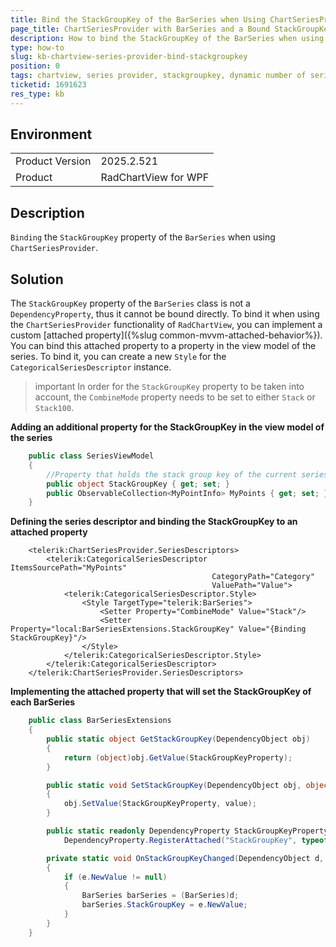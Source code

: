 ```yaml
---
title: Bind the StackGroupKey of the BarSeries when Using ChartSeriesProvider
page_title: ChartSeriesProvider with BarSeries and a Bound StackGroupKey
description: How to bind the StackGroupKey of the BarSeries when using ChartSeriesProvider.
type: how-to
slug: kb-chartview-series-provider-bind-stackgroupkey
position: 0
tags: chartview, series provider, stackgroupkey, dynamic number of series
ticketid: 1691623
res_type: kb
---
```


## Environment
<table>
	<tr>
		<td>Product Version</td>
		<td>2025.2.521</td>
	</tr>
	<tr>
		<td>Product</td>
		<td>RadChartView for WPF</td>
	</tr>
</table>

## Description

`Binding` the `StackGroupKey` property of the `BarSeries` when using `ChartSeriesProvider`.

## Solution

The `StackGroupKey` property of the `BarSeries` class is not a `DependencyProperty`, thus it cannot be bound directly. To bind it when using the `ChartSeriesProvider` functionality of `RadChartView`, you can implement a custom [attached property]({%slug common-mvvm-attached-behavior%}). You can bind this attached property to a property in the view model of the series. To bind it, you can create a new `Style` for the `CategoricalSeriesDescriptor` instance.

>important In order for the `StackGroupKey` property to be taken into account, the `CombineMode` property needs to be set to either `Stack` or `Stack100`.

__Adding an additional property for the StackGroupKey in the view model of the series__
```C#
    public class SeriesViewModel
    {
        //Property that holds the stack group key of the current series
        public object StackGroupKey { get; set; }
        public ObservableCollection<MyPointInfo> MyPoints { get; set; }
    }
```

__Defining the series descriptor and binding the StackGroupKey to an attached property__
```XAML
    <telerik:ChartSeriesProvider.SeriesDescriptors>
        <telerik:CategoricalSeriesDescriptor ItemsSourcePath="MyPoints" 
                                             CategoryPath="Category"
                                             ValuePath="Value">
            <telerik:CategoricalSeriesDescriptor.Style>
                <Style TargetType="telerik:BarSeries">
                    <Setter Property="CombineMode" Value="Stack"/>
                    <Setter Property="local:BarSeriesExtensions.StackGroupKey" Value="{Binding StackGroupKey}"/>
                </Style>
            </telerik:CategoricalSeriesDescriptor.Style>
        </telerik:CategoricalSeriesDescriptor>
    </telerik:ChartSeriesProvider.SeriesDescriptors>
```

__Implementing the attached property that will set the StackGroupKey of each BarSeries__
```C#
    public class BarSeriesExtensions
    {
        public static object GetStackGroupKey(DependencyObject obj)
        {
            return (object)obj.GetValue(StackGroupKeyProperty);
        }

        public static void SetStackGroupKey(DependencyObject obj, object value)
        {
            obj.SetValue(StackGroupKeyProperty, value);
        }

        public static readonly DependencyProperty StackGroupKeyProperty =
            DependencyProperty.RegisterAttached("StackGroupKey", typeof(object), typeof(BarSeriesExtensions), new   PropertyMetadata(null, OnStackGroupKeyChanged));

        private static void OnStackGroupKeyChanged(DependencyObject d, DependencyPropertyChangedEventArgs e)
        {
            if (e.NewValue != null)
            {
                BarSeries barSeries = (BarSeries)d;
                barSeries.StackGroupKey = e.NewValue;
            }
        }
    }
```